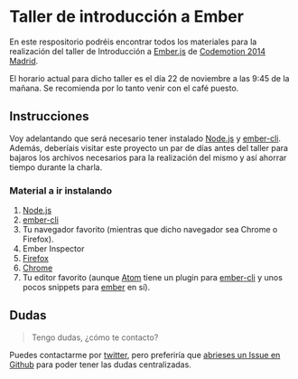 Taller de introducción a Ember
================

En este respositorio podréis encontrar todos los materiales para la realización
del taller de Introducción a [Ember.js](http://emberjs.com/) de [Codemotion 2014
Madrid](http://2014.codemotion.es/en/agenda.html#day2/introduccin-a-emberjs).

El horario actual para dicho taller es el día 22 de noviembre a las 9:45 de la
mañana. Se recomienda por lo tanto venir con el café puesto.

## Instrucciones

Voy adelantando que será necesario tener instalado [Node.js](http://nodejs.org/)
y [ember-cli](http://www.ember-cli.com/). Además,
deberíais visitar este proyecto un par de días antes del taller para bajaros los
archivos necesarios para la realización del mismo y así ahorrar tiempo durante
la charla.

### Material a ir instalando

1. [Node.js](http://nodejs.org/)
2. [ember-cli](http://www.ember-cli.com/)
3. Tu navegador favorito (mientras que dicho navegador sea Chrome o Firefox).
4. Ember Inspector
  1. [Firefox](https://addons.mozilla.org/en-US/firefox/addon/ember-inspector/)
  2. [Chrome](https://chrome.google.com/webstore/detail/ember-inspector/bmdblncegkenkacieihfhpjfppoconhi)
5. Tu editor favorito (aunque [Atom](https://atom.io/) tiene un plugin para
[ember-cli](https://atom.io/packages/ember-cli-helper) y unos pocos snippets
para [ember](https://atom.io/packages/ember-snippets) en sí).

## Dudas

> Tengo dudas, ¿cómo te contacto?

Puedes contactarme por [twitter](https://twitter.com/Serabe), pero preferiría
que [abrieses un Issue en Github](https://github.com/Serabe/codemotion-ember/issues/new)
para poder tener las dudas centralizadas.

